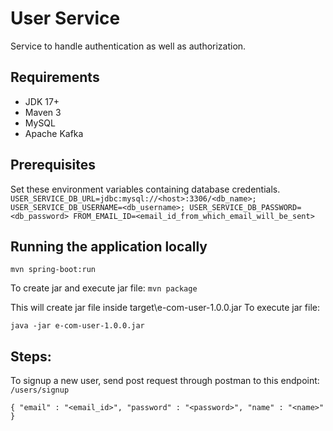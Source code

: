 # **User Service**
Service to handle authentication as well as authorization.

## **Requirements**
* JDK 17+
* Maven 3
* MySQL
* Apache Kafka

## **Prerequisites**
Set these environment variables containing database credentials.
`USER_SERVICE_DB_URL=jdbc:mysql://<host>:3306/<db_name>;
USER_SERVICE_DB_USERNAME=<db_username>;
USER_SERVICE_DB_PASSWORD=<db_password>
FROM_EMAIL_ID=<email_id_from_which_email_will_be_sent>`

## **Running the application locally**
`mvn spring-boot:run`

To create jar and execute jar file:
`mvn package`

This will create jar file inside target\e-com-user-1.0.0.jar
To execute jar file:

`java -jar e-com-user-1.0.0.jar`

## **Steps:**
To signup a new user, send post request through postman to this endpoint: `/users/signup`

`{
   "email" : "<email_id>",
   "password" : "<password>",
   "name" : "<name>"
}`